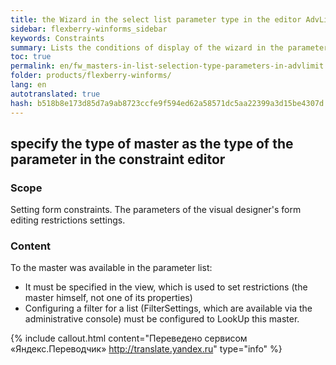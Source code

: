 ```yaml
--- 
title: the Wizard in the select list parameter type in the editor AdvLimit 
sidebar: flexberry-winforms_sidebar 
keywords: Constraints 
summary: Lists the conditions of display of the wizard in the parameter list in the form of job restrictions 
toc: true 
permalink: en/fw_masters-in-list-selection-type-parameters-in-advlimit.html 
folder: products/flexberry-winforms/ 
lang: en 
autotranslated: true 
hash: b518b8e173d85d7a9ab8723ccfe9f594ed62a58571dc5aa22399a3d15be4307d 
--- 
```


## specify the type of master as the type of the parameter in the constraint editor 
### Scope 
Setting form constraints. The parameters of the visual designer's form editing restrictions settings. 

### Content 
To the master was available in the parameter list: 

* It must be specified in the view, which is used to set restrictions (the master himself, not one of its properties) 
* Configuring a filter for a list (FilterSettings, which are available via the administrative console) must be configured to LookUp this master. 



{% include callout.html content="Переведено сервисом «Яндекс.Переводчик» <http://translate.yandex.ru>" type="info" %}